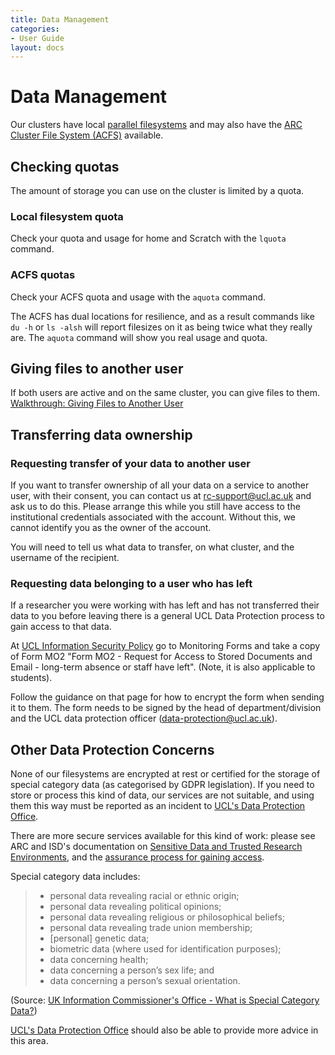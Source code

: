 ```yaml
---
title: Data Management
categories:
- User Guide
layout: docs
---
```


# Data Management

Our clusters have local [parallel filesystems](Background/Parallel_Filesystems.md) and may also
have the [ARC Cluster File System (ACFS)](Background/Data_Storage.md) available.

## Checking quotas

The amount of storage you can use on the cluster is limited by a quota.

### Local filesystem quota

Check your quota and usage for home and Scratch with the `lquota` command.

### ACFS quotas

Check your ACFS quota and usage with the `aquota` command.

The ACFS has dual locations for resilience, and as a result commands like `du -h` or `ls -alsh` 
will report filesizes on it as being twice what they really are. The `aquota` command will show you 
real usage and quota.  


## Giving files to another user

If both users are active and on the same cluster, you can give files to them. 
[Walkthrough: Giving Files to Another User](Walkthroughs/Giving_Files.md)

## Transferring data ownership

### Requesting transfer of your data to another user

If you want to transfer ownership of all your data on a service to another user, with their consent, 
you can contact us at rc-support@ucl.ac.uk and ask us to do this. Please arrange this while you still 
have access to the institutional credentials associated with the account. Without this, we cannot 
identify you as the owner of the account. 

You will need to tell us what data to transfer, on what cluster, and the username of the recipient.

### Requesting data belonging to a user who has left

If a researcher you were working with has left and has not transferred their data to you before 
leaving there is a general UCL Data Protection process to gain access to that data.

At [UCL Information Security Policy](https://www.ucl.ac.uk/information-security/information-security-policy) 
go to Monitoring Forms and take a copy of Form MO2 "Form MO2 - Request for Access to Stored Documents 
and Email - long-term absence or staff have left". (Note, it is also applicable to students). 

Follow the guidance on that page for how to encrypt the form when sending it to them. The form needs 
to be signed by the head of department/division and the UCL data protection officer 
(data-protection@ucl.ac.uk).

## Other Data Protection Concerns

None of our filesystems are encrypted at rest or certified for the storage of special category
data (as categorised by GDPR legislation). If you need to store or process this kind of data, our services
are not suitable, and using them this way must be reported as an incident to
[UCL's Data Protection Office](https://www.ucl.ac.uk/data-protection/).

There are more secure services available for this kind of work: please see ARC and ISD's documentation on 
[Sensitive Data and Trusted Research Environments](https://www.ucl.ac.uk/advanced-research-computing/sensitive-data-and-trusted-research-environments), 
and the [assurance process for gaining access](https://www.ucl.ac.uk/isd/data-safe-haven-arc-trusted-research-environment-assurance).

Special category data includes:
 
> - personal data revealing racial or ethnic origin;
> - personal data revealing political opinions;
> - personal data revealing religious or philosophical beliefs;
> - personal data revealing trade union membership;
> - [personal] genetic data;
> - biometric data (where used for identification purposes);
> - data concerning health;
> - data concerning a person’s sex life; and
> - data concerning a person’s sexual orientation.

(Source: [UK Information Commissioner's Office - What is Special Category Data?](https://ico.org.uk/for-organisations/uk-gdpr-guidance-and-resources/lawful-basis/special-category-data/what-is-special-category-data/))

[UCL's Data Protection Office](https://www.ucl.ac.uk/data-protection/) should also be able
to provide more advice in this area.

